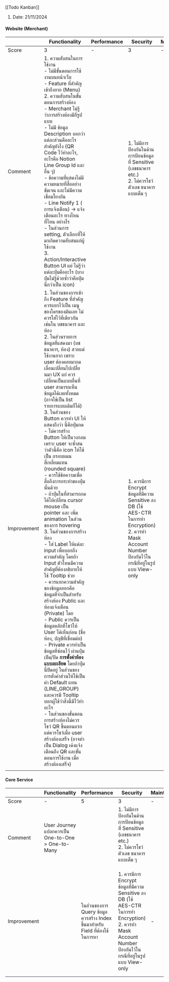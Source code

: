 [[Todo Kanban]]

1. Date: 21/11/2024
#### Website (Merchant)

|             | Functionality                                                                                                                                                                                                                                                                                                                                                                                                                                                                                                                                                                                                                                                                                                                                                                                                                                                                                                                                                                                                                                                                                                                                                                                                                                                                                                                                                                                                                                                  | Performance | Security                                                                                                                                                       | Maintainability | Design |
| ----------- | -------------------------------------------------------------------------------------------------------------------------------------------------------------------------------------------------------------------------------------------------------------------------------------------------------------------------------------------------------------------------------------------------------------------------------------------------------------------------------------------------------------------------------------------------------------------------------------------------------------------------------------------------------------------------------------------------------------------------------------------------------------------------------------------------------------------------------------------------------------------------------------------------------------------------------------------------------------------------------------------------------------------------------------------------------------------------------------------------------------------------------------------------------------------------------------------------------------------------------------------------------------------------------------------------------------------------------------------------------------------------------------------------------------------------------------------------------------- | ----------- | -------------------------------------------------------------------------------------------------------------------------------------------------------------- | --------------- | ------ |
| Score       | 3                                                                                                                                                                                                                                                                                                                                                                                                                                                                                                                                                                                                                                                                                                                                                                                                                                                                                                                                                                                                                                                                                                                                                                                                                                                                                                                                                                                                                                                              | -           | 3                                                                                                                                                              | -               | -      |
| Comment     | 1. ความสับสนในการใช้งาน <br>- ไม่มีขั้นตอนการใช้งานบนหน้าเว็บ<br>- Feature ที่สำคัญเข้าถึงยาก (Menu)<br>2. ความสับสนในขั้นตอนการสร้างห้อง<br>- Merchant ไม่รู้ว่าการสร้างห้องมีกี่รูปแบบ<br>- ไม่มี ข้อมูล Description บอกว่าแต่ละส่วนคืออะไรสำคัญยังไง (QR Code ไว้ทำอะไร, อะไรคือ Notion Line Group Id และอื่น ๆ)<br>- ข้อความที่แสดงไม่มีความหมายที่สื่ออย่างชัดเจน และไม่มีความเชื่อมโยงกัน<br>  - Line Notify 1 ( การแจ้งเตือน) -> แจ้งเตือนอะไร  ทางไหน ที่ไหน อย่างไร <br>  - ในส่วนการ setting, ตัวเลือกที่ให้มาเกิดความสับสนแก่ผู้ใช้งาน<br>3. Action/Interactive Button UI แย่ ไม่รู้ว่าแต่ละปุ่มคืออะไร (บางปุ่มไม่รู้ด้วยซ้ำว่าคือปุ่มนึกว่าเป็น icon)                                                                                                                                                                                                                                                                                                                                                                                                                                                                                                                                                                                                                                                                                                                                                                                             |             | 1. ไม่มีการป้องกันในด้านการป้อนข้อมูลที่ Sensitive (เลขธนาคาร etc.)<br>2. ไม่ควรโชว์ตัวเลข ธนาคารแบบเต็ม ๆ<br><br>                                             |                 |        |
| Improvement | 1. ในส่วนของการเข้าถึง Feature ที่สำคัญ ควรแยกไว้เป็น เมนูของใครของมันเลย ไม่ควรใส่ไว้ที่เดียวกัน เช่นใน บชธนาคาร และ ห้อง<br>2. ในส่วนรายการข้อมูลที่แสดงมา (บชธนาคาร, ห้อง) สวยแต่ใช้งานยาก เพราะ user ต้องคอยมากดเลื่อนเปลี่ยนไปเปลื่ยนมา UX แย่ ควรเปลี่ยนเป็นแบบอื่นที่ user สามารถเห็นข้อมูลได้เลยทั้งหมด (อาจใช้เป็น list รายการแบบเดิมก็ได้)<br>3. ในส่วนของ Button ควรทำ UI ให้แสดงถึงว่า นี้คือปุ่มกด<br>- ไม่ควรสร้าง Button ให้เป็นวงกลม เพราะ user จะซ้ำสนว่าตัวนี้คือ icon ให้ใช้เป็น กรอบหมนสี่เหลี่ยมแทน (rounded square)<br>- ควรใช้ข้อความเพื่อสื่อถึงการกระทำของปุ่มนั้นด้วย<br>- ถ้าปุ่มในที่สามารถกดได้ให้เปลี่ยน cursor mouse เป็น pointer และ เพิ่ม animation ในส่วนของการ hovering<br>3. ในส่วนของการสร้างห้อง<br>- ใส่ Label ให้แต่ละ input เพื่อบอกถึงความสำคัญ โดยถ้า Input ตัวไหนมีความสำคัญที่ต้องอธิบายให้ใช้ Tooltip ช่วย<br>- ควรแยกความสำคัญของข้อมูลออกคือ ข้อมูลที่จำเป็นสำหรับสร้างห้อง Public และห้องแจ้งเตือน (Private) โดย<br>- Public ควรเป็นข้อมูลหลักที่โชว์ให้ User ได้เห็นก่อน (ชื่อห้อง, บัญชีที่เชื่อมต่อ)<br>- Private ควรทำเป็นข้อมูลที่ซ่อนไว้ ผ่านปุ่มเปิด/ปิด **การตั้งค่าห้องแบบละเอียด** โดยถ้าปุ่มนี้ปิดอยู่ ในส่วนของการตั่งค่าส่วนให้ใช้เป็นค่า Default แทน (LINE_GROUP) และควรมี Tooltip บอกผู้ใช้ว่าสิ่งนี้มีไว้ทำอะไร<br>- ในส่วนของขั้นตอนการสร้างห้องไม่ควรโชว์ QR ขึ้นตอนแรกแต่ควรโชว์เมื่อ user สร้างห้องเสร็จ (อาจทำเป็น Dialog เด้งแจ้งเตือนถึง QR  และขั้นตอนการใช้งาน  เมื่อสร้างห้องเสร็จ) |             | 1. ควรมีการ Encrypt ข้อมูลที่มีความ Sensitive ลง DB (ใช้ AES-CTR ในการทำ Encryption)<br>2. ควรทำ Mask Account Number ป้องกันไว้ในกรณีที่อยู่ในรูปแบบ View-only |                 | -      |
|             |                                                                                                                                                                                                                                                                                                                                                                                                                                                                                                                                                                                                                                                                                                                                                                                                                                                                                                                                                                                                                                                                                                                                                                                                                                                                                                                                                                                                                                                                |             |                                                                                                                                                                |                 |        |
#### Core Service

|             | Functionality                                     | Performance                                                                   | Security                                                                                                                                                       | Maintainability | Design |
| ----------- | ------------------------------------------------- | ----------------------------------------------------------------------------- | -------------------------------------------------------------------------------------------------------------------------------------------------------------- | --------------- | ------ |
| Score       | -                                                 | 5                                                                             | 3                                                                                                                                                              | -               | -      |
| Comment     | User Journey แปลกควรเป็น One-to-One > One-to-Many |                                                                               | 1. ไม่มีการป้องกันในด้านการป้อนข้อมูลที่ Sensitive (เลขธนาคาร etc.)<br>2. ไม่ควรโชว์ตัวเลข ธนาคารแบบเต็ม ๆ<br><br>                                             |                 |        |
| Improvement |                                                   | ในส่วนของการ Query ข้อมูล ควรสร้าง Index ขึ้นมาสำหรับ Field ที่ต้องใช้ในการหา | 1. ควรมีการ Encrypt ข้อมูลที่มีความ Sensitive ลง DB (ใช้ AES-CTR ในการทำ Encryption)<br>2. ควรทำ Mask Account Number ป้องกันไว้ในกรณีที่อยู่ในรูปแบบ View-only | -               | -      |
|             |                                                   |                                                                               |                                                                                                                                                                |                 |        |
|             |                                                   |                                                                               |                                                                                                                                                                |                 |        |

